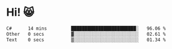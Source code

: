 # Hi! 😸

<!--START_SECTION:waka-->

```txt
C#      14 mins         ████████████████████████░   96.06 %
Other   0 secs          ▓░░░░░░░░░░░░░░░░░░░░░░░░   02.61 %
Text    0 secs          ▒░░░░░░░░░░░░░░░░░░░░░░░░   01.34 %
```

<!--END_SECTION:waka-->